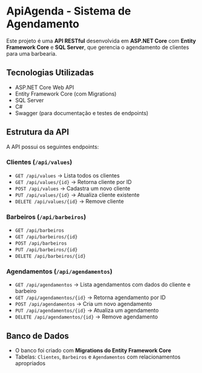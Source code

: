 # ApiAgenda - Sistema de Agendamento

Este projeto é uma **API RESTful** desenvolvida em **ASP.NET Core** com **Entity Framework Core** e **SQL Server**, que gerencia o agendamento de clientes para uma barbearia.

## Tecnologias Utilizadas

- ASP.NET Core Web API
- Entity Framework Core (com Migrations)
- SQL Server
- C#
- Swagger (para documentação e testes de endpoints)

## Estrutura da API

A API possui os seguintes endpoints:

### Clientes (`/api/values`)
- `GET /api/values` → Lista todos os clientes
- `GET /api/values/{id}` → Retorna cliente por ID
- `POST /api/values` → Cadastra um novo cliente
- `PUT /api/values/{id}` → Atualiza cliente existente
- `DELETE /api/values/{id}` → Remove cliente

### Barbeiros (`/api/barbeiros`)
- `GET /api/barbeiros`
- `GET /api/barbeiros/{id}`
- `POST /api/barbeiros`
- `PUT /api/barbeiros/{id}`
- `DELETE /api/barbeiros/{id}`

### Agendamentos (`/api/agendamentos`)
- `GET /api/agendamentos` → Lista agendamentos com dados do cliente e barbeiro
- `GET /api/agendamentos/{id}` → Retorna agendamento por ID
- `POST /api/agendamentos` → Cria um novo agendamento
- `PUT /api/agendamentos/{id}` → Atualiza um agendamento
- `DELETE /api/agendamentos/{id}` → Remove agendamento

## Banco de Dados

- O banco foi criado com **Migrations do Entity Framework Core**
- Tabelas: `Clientes`, `Barbeiros` e `Agendamentos` com relacionamentos apropriados


